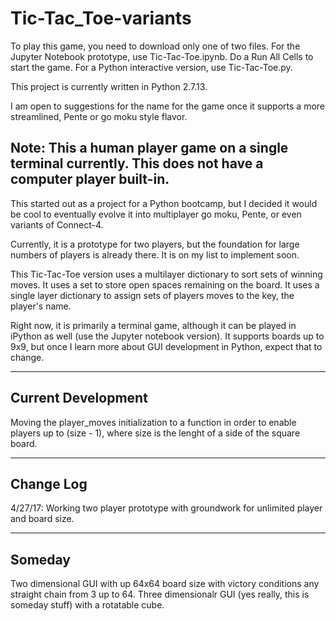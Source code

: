 # Tic-Tac_Toe-variants
To play this game, you need to download only one of two files. For the Jupyter Notebook prototype, use Tic-Tac-Toe.ipynb. Do a Run All Cells to start the game.
For a Python interactive version, use Tic-Tac-Toe.py.

This project is currently written in Python 2.7.13.

I am open to suggestions for the name for the game once it supports a more streamlined, Pente or go moku style flavor.

Note: This a human player game on a single terminal currently. This does not have a computer player built-in.
-----------------------------------------------------------------------------------------------------------------------------
This started out as a project for a Python bootcamp, but I decided it would be cool to eventually evolve it into multiplayer
go moku, Pente, or even variants of Connect-4.

Currently, it is a prototype for two players, but the foundation for large numbers of players is already there. It is on my
list to implement soon.

This Tic-Tac-Toe version uses a multilayer dictionary to sort sets of winning moves. It uses a set to store open spaces remaining
on the board. It uses a single layer dictionary to assign sets of players moves to the key, the player's name.

Right now, it is primarily a terminal game, although it can be played in iPython as well (use the Jupyter notebook version). It 
supports boards up to 9x9, but once I learn more about GUI development in Python, expect that to change.

------------------------------------------------------------------------------------------------------------------------------
Current Development
------------------------------------------------------------------------------------------------------------------------------
Moving the player_moves initialization to a function in order to enable players up to (size - 1), where size is the lenght of 
a side of the square board.

------------------------------------------------------------------------------------------------------------------------------
Change Log
------------------------------------------------------------------------------------------------------------------------------
4/27/17: Working two player prototype with groundwork for unlimited player and board size.

------------------------------------------------------------------------------------------------------------------------------
Someday
------------------------------------------------------------------------------------------------------------------------------
Two dimensional GUI with up 64x64 board size with victory conditions any straight chain from 3 up to 64.
Three dimensionalr GUI (yes really, this is someday stuff) with a rotatable cube.
